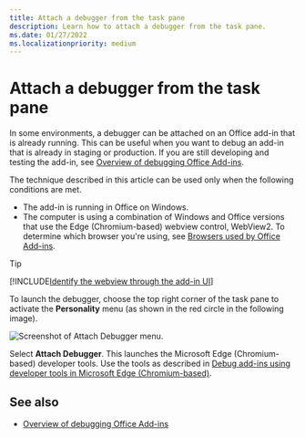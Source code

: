 ```yaml
---
title: Attach a debugger from the task pane
description: Learn how to attach a debugger from the task pane.
ms.date: 01/27/2022
ms.localizationpriority: medium
---
```


# Attach a debugger from the task pane

In some environments, a debugger can be attached on an Office add-in that is already running. This can be useful when you want to debug an add-in that is already in staging or production. If you are still developing and testing the add-in, see [Overview of debugging Office Add-ins](debug-add-ins-overview.md).

The technique described in this article can be used only when the following conditions are met.

- The add-in is running in Office on Windows.
- The computer is using a combination of Windows and Office versions that use the Edge (Chromium-based) webview control, WebView2. To determine which browser you're using, see [Browsers used by Office Add-ins](../concepts/browsers-used-by-office-web-add-ins.md).

> [!TIP]
> [!INCLUDE[Identify the webview through the add-in UI](../includes/identify-webview-in-ui.md)]

To launch the debugger, choose the top right corner of the task pane to activate the **Personality** menu (as shown in the red circle in the following image).

![Screenshot of Attach Debugger menu.](../images/attach-debugger.png)

Select **Attach Debugger**. This launches the Microsoft Edge (Chromium-based) developer tools. Use the tools as described in [Debug add-ins using developer tools in Microsoft Edge (Chromium-based)](debug-add-ins-using-devtools-edge-chromium.md).

## See also

- [Overview of debugging Office Add-ins](debug-add-ins-overview.md)